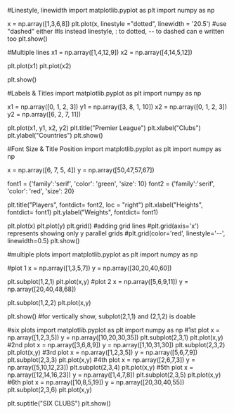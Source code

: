 #Linestyle, linewidth
import matplotlib.pyplot as plt
import numpy as np

x = np.array([1,3,6,8])
plt.plot(x, linestyle ="dotted", linewidth = '20.5') #use "dashed" either
#ls instead linestyle, : to dotted, -- to dashed can e written too
plt.show()

#Multiple lines
x1 = np.array([1,4,12,9])
x2 = np.array([4,14,5,12])

plt.plot(x1)
plt.plot(x2)

plt.show()

#Labels & Titles
import matplotlib.pyplot as plt
import numpy as np

x1 = np.array([0, 1, 2, 3])
y1 = np.array([3, 8, 1, 10])
x2 = np.array([0, 1, 2, 3])
y2 = np.array([6, 2, 7, 11])

plt.plot(x1, y1, x2, y2)
plt.title("Premier League")
plt.xlabel("Clubs")
plt.ylabel("Countries")
plt.show()


#Font Size & Title Position
import matplotlib.pyplot as plt
import numpy as np

x = np.array([6, 7, 5, 4])
y = np.array([50,47,57,67])

font1 = {'family':'serif', 'color': 'green', 'size': 10}
font2 = {'family':'serif', 'color': 'red', 'size': 20}

plt.title("Players", fontdict= font2, loc = "right")
plt.xlabel("Heights", fontdict= font1)
plt.ylabel("Weights", fontdict= font1)

plt.plot(x)
plt.plot(y)
plt.grid() #adding grid lines
#plt.grid(axis='x') represents showing only y parallel grids
#plt.grid(color='red', linestyle='--', linewidth=0.5)
plt.show()

#multiple plots
import matplotlib.pyplot as plt
import numpy as np

#plot 1
x = np.array([1,3,5,7])
y = np.array([30,20,40,60])

plt.subplot(1,2,1)
plt.plot(x,y)
#plot 2
x = np.array([5,6,9,11])
y = np.array([20,40,48,68])

plt.subplot(1,2,2)
plt.plot(x,y)

plt.show() #for vertically show, subplot(2,1,1) and (2,1,2) is doable

#six plots
import matplotlib.pyplot as plt
import numpy as np
#1st plot
x = np.array([1,2,3,5])
y = np.array([10,20,30,35])
plt.subplot(2,3,1)
plt.plot(x,y)
#2nd plot
x = np.array([3,6,8,9])
y = np.array([1,10,31,30])
plt.subplot(2,3,2)
plt.plot(x,y)
#3rd plot
x = np.array([1,2,3,5])
y = np.array([5,6,7,9])
plt.subplot(2,3,3)
plt.plot(x,y)
#4th plot
x = np.array([2,6,7,3])
y = np.array([5,10,12,23])
plt.subplot(2,3,4)
plt.plot(x,y)
#5th plot
x = np.array([12,14,16,23])
y = np.array([1,4,7,8])
plt.subplot(2,3,5)
plt.plot(x,y)
#6th plot
x = np.array([10,8,5,19])
y = np.array([20,30,40,55])
plt.subplot(2,3,6)
plt.plot(x,y)

plt.suptitle("SIX CLUBS")
plt.show()
